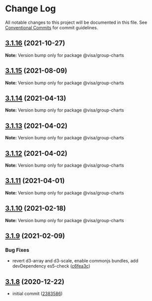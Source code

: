 # Change Log

All notable changes to this project will be documented in this file.
See [Conventional Commits](https://conventionalcommits.org) for commit guidelines.

## [3.1.16](https://github.com/visa/visa-chart-components/compare/@visa/group-charts@3.1.15...@visa/group-charts@3.1.16) (2021-10-27)

**Note:** Version bump only for package @visa/group-charts





## [3.1.15](https://github.com/visa/visa-chart-components/compare/@visa/group-charts@3.1.14...@visa/group-charts@3.1.15) (2021-08-09)

**Note:** Version bump only for package @visa/group-charts





## [3.1.14](https://github.com/visa/visa-chart-components/compare/@visa/group-charts@3.1.13...@visa/group-charts@3.1.14) (2021-04-13)

**Note:** Version bump only for package @visa/group-charts





## [3.1.13](https://github.com/visa/visa-chart-components/compare/@visa/group-charts@3.1.12...@visa/group-charts@3.1.13) (2021-04-02)

**Note:** Version bump only for package @visa/group-charts





## [3.1.12](https://github.com/visa/visa-chart-components/compare/@visa/group-charts@3.1.11...@visa/group-charts@3.1.12) (2021-04-02)

**Note:** Version bump only for package @visa/group-charts





## [3.1.11](https://github.com/visa/visa-chart-components/compare/@visa/group-charts@3.1.9...@visa/group-charts@3.1.11) (2021-04-01)

**Note:** Version bump only for package @visa/group-charts





## [3.1.10](https://github.com/visa/visa-chart-components/compare/@visa/group-charts@3.1.9...@visa/group-charts@3.1.10) (2021-02-18)

**Note:** Version bump only for package @visa/group-charts

## [3.1.9](https://github.com/visa/visa-chart-components/compare/@visa/group-charts@3.1.8...@visa/group-charts@3.1.9) (2021-02-09)

### Bug Fixes

- revert d3-array and d3-scale, enable commonjs bundles, add devDependency es5-check ([c6fea3c](https://github.com/visa/visa-chart-components/commit/c6fea3c601dfc4650b52996721ead03a1b363e2b))

## [3.1.8](https://github.com/visa/visa-chart-components/tree/%40visa/group-charts%403.1.8) (2020-12-22)

- initial commit ([2383586](https://github.com/visa/visa-chart-components/commit/238358698bb59b8f20f424eeedc7235f51e02037))
